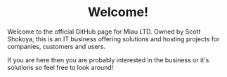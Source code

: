 <div align='center'>
  <h1>Welcome!</h1>
</div>

<div>
  <p>Welcome to the official GitHub page for Miau LTD. Owned by Scott Shokoya, this is an IT business offering solutions and hosting projects for companies, customers and users.<br></p>
  <p>If you are here then you are probably interested in the business or it's solutions so feel free to look around!</p>
</div>
